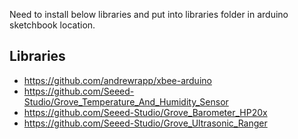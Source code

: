Need to install below libraries and put into libraries folder in arduino sketchbook location.

## Libraries
- https://github.com/andrewrapp/xbee-arduino
- https://github.com/Seeed-Studio/Grove_Temperature_And_Humidity_Sensor
- https://github.com/Seeed-Studio/Grove_Barometer_HP20x
- https://github.com/Seeed-Studio/Grove_Ultrasonic_Ranger
